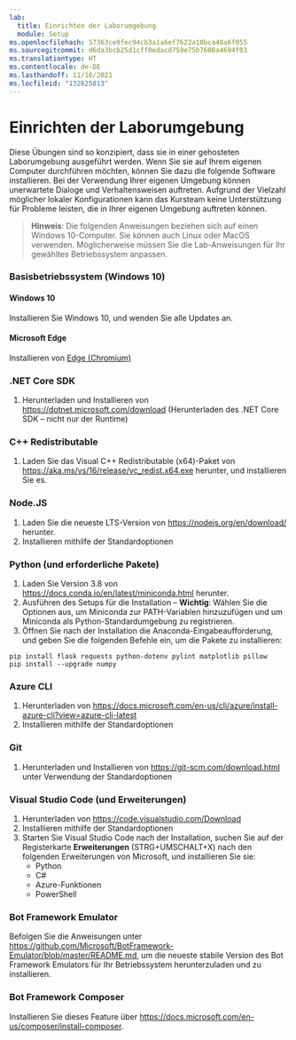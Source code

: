 ```yaml
---
lab:
  title: Einrichten der Laborumgebung
  module: Setup
ms.openlocfilehash: 57363ce9fec94cb3a1a6ef7622a10bca48a6f055
ms.sourcegitcommit: d6da3bcb25d1cff0edacd759e75b7608a4694f03
ms.translationtype: HT
ms.contentlocale: de-DE
ms.lasthandoff: 11/16/2021
ms.locfileid: "132625813"
---
```

# <a name="lab-environment-setup"></a>Einrichten der Laborumgebung

Diese Übungen sind so konzipiert, dass sie in einer gehosteten Laborumgebung ausgeführt werden. Wenn Sie sie auf Ihrem eigenen Computer durchführen möchten, können Sie dazu die folgende Software installieren. Bei der Verwendung Ihrer eigenen Umgebung können unerwartete Dialoge und Verhaltensweisen auftreten. Aufgrund der Vielzahl möglicher lokaler Konfigurationen kann das Kursteam keine Unterstützung für Probleme leisten, die in Ihrer eigenen Umgebung auftreten können.

> **Hinweis**: Die folgenden Anweisungen beziehen sich auf einen Windows 10-Computer. Sie können auch Linux oder MacOS verwenden. Möglicherweise müssen Sie die Lab-Anweisungen für Ihr gewähltes Betriebssystem anpassen.

### <a name="base-operating-system-windows-10"></a>Basisbetriebssystem (Windows 10)

#### <a name="windows-10"></a>Windows 10

Installieren Sie Windows 10, und wenden Sie alle Updates an.

#### <a name="edge"></a>Microsoft Edge

Installieren von [Edge (Chromium)](https://microsoft.com/edge)

### <a name="net-core-sdk"></a>.NET Core SDK

1. Herunterladen und Installieren von https://dotnet.microsoft.com/download (Herunterladen des .NET Core SDK – nicht nur der Runtime)

### <a name="c-redistributable"></a>C++ Redistributable

1. Laden Sie das Visual C++ Redistributable (x64)-Paket von https://aka.ms/vs/16/release/vc_redist.x64.exe herunter, und installieren Sie es.

### <a name="nodejs"></a>Node.JS

1. Laden Sie die neueste LTS-Version von https://nodejs.org/en/download/ herunter. 
2. Installieren mithilfe der Standardoptionen

### <a name="python-and-required-packages"></a>Python (und erforderliche Pakete)

1. Laden Sie Version 3.8 von https://docs.conda.io/en/latest/miniconda.html herunter. 
2. Ausführen des Setups für die Installation – **Wichtig**: Wählen Sie die Optionen aus, um Miniconda zur PATH-Variablen hinzuzufügen und um Miniconda als Python-Standardumgebung zu registrieren.
3. Öffnen Sie nach der Installation die Anaconda-Eingabeaufforderung, und geben Sie die folgenden Befehle ein, um die Pakete zu installieren: 

```
pip install flask requests python-dotenv pylint matplotlib pillow
pip install --upgrade numpy
```

### <a name="azure-cli"></a>Azure CLI

1. Herunterladen von https://docs.microsoft.com/en-us/cli/azure/install-azure-cli?view=azure-cli-latest 
2. Installieren mithilfe der Standardoptionen

### <a name="git"></a>Git

1. Herunterladen und Installieren von https://git-scm.com/download.html unter Verwendung der Standardoptionen


### <a name="visual-studio-code-and-extensions"></a>Visual Studio Code (und Erweiterungen)

1. Herunterladen von https://code.visualstudio.com/Download 
2. Installieren mithilfe der Standardoptionen 
3. Starten Sie Visual Studio Code nach der Installation, suchen Sie auf der Registerkarte **Erweiterungen** (STRG+UMSCHALT+X) nach den folgenden Erweiterungen von Microsoft, und installieren Sie sie:
    - Python
    - C#
    - Azure-Funktionen
    - PowerShell


### <a name="bot-framework-emulator"></a>Bot Framework Emulator

Befolgen Sie die Anweisungen unter https://github.com/Microsoft/BotFramework-Emulator/blob/master/README.md, um die neueste stabile Version des Bot Framework Emulators für Ihr Betriebssystem herunterzuladen und zu installieren.

### <a name="bot-framework-composer"></a>Bot Framework Composer

Installieren Sie dieses Feature über https://docs.microsoft.com/en-us/composer/install-composer.
